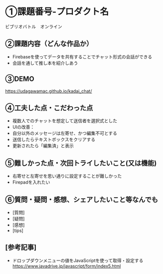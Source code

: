 # ①課題番号-プロダクト名
ビブリオバトル　オンライン

## ②課題内容（どんな作品か）
- Firebaseを使ってデータを共有することでチャット形式の会話ができる
- 会話を通して推し本を紹介しあう

## ③DEMO
https://udagawamac.github.io/kadai_chat/

## ④工夫した点・こだわった点
- 複数人でのチャットを想定して送信者を選択式とした
- UIの改善：
- 自分以外のメッセージは左寄せ、かつ編集不可とする
- 送信したらテキストボックスをクリアする
- 更新されたら「編集済」と表示

## ⑤難しかった点・次回トライしたいこと(又は機能)
- 右寄せと左寄せを思い通りに設定することが難しかった
- Firepadを入れたい

## ⑥質問・疑問・感想、シェアしたいこと等なんでも
- [質問] 
- [疑問]
- [感想] 
- [tips] 

## [参考記事]
- ドロップダウンメニューの値をJavaScriptを使って取得・設定する
https://www.javadrive.jp/javascript/form/index5.html
